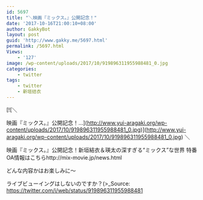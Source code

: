 ```yaml
---
id: 5697
title: "＼映画『ミックス。』公開記念！"
date: '2017-10-16T21:00:10+08:00'
author: GakkyBot
layout: post
guid: 'http://www.gakky.me/5697.html'
permalink: /5697.html
Views:
    - '127'
image: /wp-content/uploads/2017/10/919896311955988481_0.jpg
categories:
    - twitter
tags:
    - twitter
    - 新垣结衣
---
```


[![＼

映画『ミックス。』公開記念！...](http://www.yui-aragaki.org/wp-content/uploads/2017/10/919896311955988481_0.jpg)](http://www.yui-aragaki.org/wp-content/uploads/2017/10/919896311955988481_0.jpg)
＼

映画『ミックス。』公開記念！新垣結衣＆瑛太の深すぎる“ミックス”な世界
特番OA情報はこちらhttp://mix-movie.jp/news.html

どんな内容かはお楽しみに～

ライブビューイングはしないのですか？(&gt;\_Source: <https://twitter.com/i/web/status/919896311955988481>
